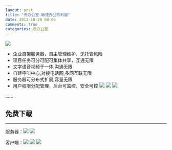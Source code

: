 ```yaml
---
layout: post
title: "云办公室-敏捷办公的利器"
date: 2013-10-28 00:06
comments: true
categories: 云办公室
---
```

![](http://yunbgs.com/images/workflow_0.jpg)

- 企业自架服务器，自主管理维护，无托管风险
- 项目任务可分可配可集体共享，互通无限
- 文字语音视频于一体,沟通无限
- 自建呼叫中心,对接电话网,多网互联无限
- 服务器可分布式扩展,容量无限
- 用户权限分配管理，后台可监控，安全可控
![](http://yunbgs.com/images/workflow_1.png)
![](http://yunbgs.com/images/workflow_2.png)
![](http://yunbgs.com/images/workflow_3.png)

......

**免费下载**
----------
----------


服务器：[![](http://yunbgs.com/images/windows_download.png)](http://yunbgs.com/download/yunbgs/pbx-windows.rar)
[![](http://yunbgs.com/images/linux_download.png)](http://yunbgs.com/download/yunbgs/pbx-linux.rar)

客户端：[![](http://yunbgs.com/images/windows_download.png)](http://yunbgs.com/download/yunbgs/uc-windows.rar) 
[![](http://yunbgs.com/images/android_download.png)](http://yunbgs.com/download/yunbgs/uc-android.apk) 
[![](http://yunbgs.com/images/apple_download.png)](http://yunbgs.com/download/yunbgs/uc-ios.rar) 


